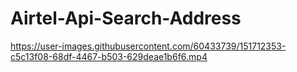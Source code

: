 # Airtel-Api-Search-Address


https://user-images.githubusercontent.com/60433739/151712353-c5c13f08-68df-4467-b503-629deae1b6f6.mp4

